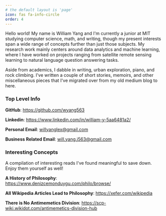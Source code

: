 ```yaml
---
# the default layout is 'page'
icon: fas fa-info-circle
order: 4
---
```


Hello world! My name is William Yang and I'm currently a junior at MIT studying computer science, math, and writing, though my present interests span a wide range of concepts further than just those subjects. My research work mainly centers around data analytics and machine learning, where I have worked on projects ranging from satellite remote sensing learning to natural language question answering tasks. 

Aside from academics, I dabble in writing, urban exploration, piano, and rock climbing. I've written a couple of short stories, memoirs, and other miscellaneous pieces that I've migrated over from my old medium blog to here. 

### Top Level Info 
**GitHub**: <https://github.com/wyang563>

**Linkedin**: <https://www.linkedin.com/in/william-y-5aa6481a2/>

**Personal Email**: willyanglex@gmail.com

**Business Related Email**: will.yang.j563@gmail.com

### Interesting Concepts 
A compilation of interesting reads I've found meaningful to save down. Enjoy them yourself as well!

**A History of Philosophy**: <https://www.denizcemonduygu.com/philo/browse/>

**All Wikipedia Articles Lead to Philosophy**: <https://xefer.com/wikipedia>

**There is No Antimemetics Division**: <https://scp-wiki.wikidot.com/antimemetics-division-hub>



